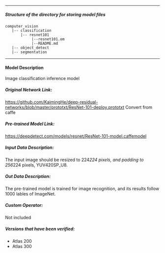 *******************************************************************************
##### Structure of the directory for storing model files
```
computer_vision
   |-- classification
       |-- resnet101
            |--resnet101.om
            |--README.md
   |-- object_detect
   |-- segmentation
```
*******************************************************************************


#### Model Description

Image classification inference model

##### Original Network Link:

https://github.com/KaimingHe/deep-residual-networks/blob/master/prototxt/ResNet-101-deploy.prototxt
Convert from caffe

##### Pre-trained Model Link:

https://deepdetect.com/models/resnet/ResNet-101-model.caffemodel

##### Input Data Description:

The input image should be resized to 224*224 pixels, and padding to 256*224 pixels, YUV420SP_U8.

##### Out Data Description:

The pre-trained model is trained for image recognition, and its results follow 1000 lables of ImageNet.

##### Custom Operator:

Not included

##### Versions that have been verified: 

- Atlas 200
- Atlas 300